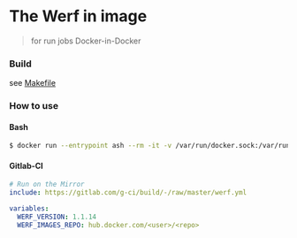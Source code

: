 # The Werf in image
> for run jobs Docker-in-Docker

### Build
see [Makefile](./Makefile)

### How to use

#### Bash
```bash
$ docker run --entrypoint ash --rm -it -v /var/run/docker.sock:/var/run/docker.sock diamon/werf-dind
```

#### Gitlab-CI
```yaml
# Run on the Mirror
include: https://gitlab.com/g-ci/build/-/raw/master/werf.yml

variables:
  WERF_VERSION: 1.1.14
  WERF_IMAGES_REPO: hub.docker.com/<user>/<repo>

```